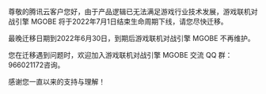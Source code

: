 尊敬的腾讯云客户您好，由于产品逻辑已无法满足游戏行业技术发展，游戏联机对战引擎 MGOBE 将于2022年7月1日结束生命周期下线，请您尽快迁移。

最晚迁移日期到2022年6月30日，到期后游戏联机对战引擎 MGOBE 不再维护。

您在迁移遇到问题时，欢迎加入游戏联机对战引擎 MGOBE 交流 QQ 群：966021172咨询。

感谢您一直以来的支持与理解！
